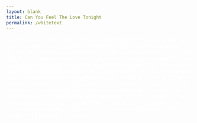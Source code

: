 ```yaml
---
layout: blank
title: Can You Feel The Love Tonight
permalink: /whitetext
---
```

<!--
I can’t, and won’t ever be able to, get enough of you.
It's wonderful to have you 
--!>

<font color="#ffffff">
There's a calm surrender to the rush of day
When the heat of a rolling wind can be turned away
An enchanted moment, and it sees me through
 t's enough for this restless warrior just to be with you

And can you feel the love tonight?
I  is where we are
It s enough for this wide-eyed wanderer
That we got thi  far

And can you feel the love tonight?
Ho  it's laid to rest
It's en ugh to make kings a d vagabon s
B lieve the ve y best

There's a time  or everyone if they only learn
That the twisting kaleidoscope moves us all in t rn
There's a rhyme and reason to the wi d outdoors
When the heart of this s ar-cr ssed voyager beats in time with yours

And can you feel the love tonig t?
It is where we  re
It's enough for this wide-eyed wanderer
That we got this far

And can you feel the love tonight?
How it's laid to rest
It's enough to make kings and  agabonds
Believe the ver  best

It's en  gh to make kings and vagabonds
Believe the very best
</font>
